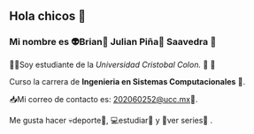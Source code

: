 ## Hola chicos 👋
### Mi nombre es :alien:Brian:cop: Julian Piña:pineapple: Saavedra :first_quarter_moon_with_face:
 🤔🤔Soy estudiante de la *Universidad Cristobal Colon.* :school: :cactus:
 
Curso la carrera de **Ingenieria en Sistemas Computacionales** :new_moon_with_face:.

:inbox_tray:Mi correo de contacto es: 202060252@ucc.mx:love_letter:.

Me gusta hacer :skull:deporte:basketball:, :computer:estudiar:school_satchel: y :iphone:ver series:ghost: .

